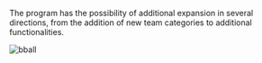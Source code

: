 The program has the possibility of additional expansion in several directions, from the addition of new team categories to additional functionalities.


![bball](https://github.com/tikastam/Bball/assets/79874515/2dfcadca-7006-4f36-b18f-096e536c7f10)
